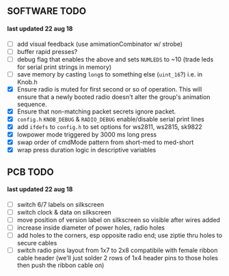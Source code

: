 ## SOFTWARE TODO

#### last updated 22 aug 18

- [ ] add visual feedback (use amimationCombinator w/ strobe)
- [ ] buffer rapid presses?
- [ ] debug flag that enables the above and sets `NUMLEDS` to ~10 (trade leds for serial print strings in memory)
- [ ] save memory by casting `long`s to something else (`uint_16`?) i.e. in Knob.h
- [x] Ensure radio is muted for first second or so of operation. This will ensure that a newly booted radio doesn't alter the group's animation sequence.
- [x] Ensure that non-matching packet secrets ignore packet.
- [x] `config.h` `KNOB_DEBUG` & `RADIO_DEBUG` enable/disable serial print lines
- [x] add `ifdefs` to `config.h` to set options for ws2811, ws2815, sk9822
- [x] lowpower mode triggered by 3000 ms long press
- [x] swap order of cmdMode pattern from short-med to med-short
- [x] wrap press duration logic in descriptive variables

## PCB TODO

#### last updated 22 aug 18

- [ ] switch 6/7 labels on silkscreen
- [ ] switch clock & data on silkscreen
- [ ] move position of version label on silkscreen so visible after wires added
- [ ] increase inside diameter of power holes, radio holes
- [ ] add holes to the corners, esp opposite radio end; use ziptie thru holes to secure cables
- [ ] switch radio pins layout from 1x7 to 2x8 compatibile with female ribbon cable header (we'll just solder 2 rows of 1x4 header pins to those holes then push the ribbon cable on)
